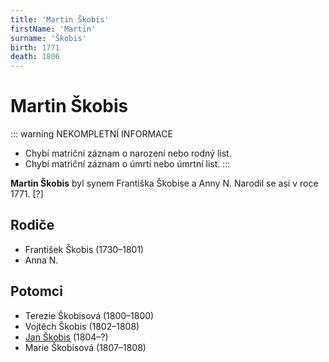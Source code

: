 ```yaml
---
title: 'Martin Škobis'
firstName: 'Martin'
surname: 'Škobis'
birth: 1771
death: 1806
---
```


# Martin Škobis

::: warning NEKOMPLETNÍ INFORMACE
- Chybí matriční záznam o narození nebo rodný list.
- Chybí matriční záznam o úmrtí nebo úmrtní list.
:::

**Martin Škobis** byl synem Františka Škobise a Anny N. Narodil se asi v roce 1771. \[?\]


## Rodiče

- František Škobis (1730–1801)
- Anna N.


## Potomci

- Terezie Škobisová (1800–1800)
- Vojtěch Škobis (1802–1808)
- [Jan Škobis](skobis-jan-1804.md) (1804–?)
- Marie Škobisová (1807–1808)
